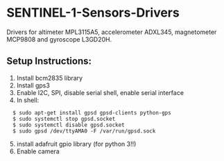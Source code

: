 # SENTINEL-1-Sensors-Drivers

Drivers for altimeter MPL3115A5, accelerometer ADXL345, magnetometer MCP9808 and gyroscope L3GD20H.

## Setup Instructions:
1. Install bcm2835 library
2. Install gps3
3. Enable I2C, SPI, disable serial shell, enable serial interface
4. In shell: 
```
  $ sudo apt-get install gpsd gpsd-clients python-gps  
  $ sudo systemctl stop gpsd.socket
  $ sudo systemctl disable gpsd.socket
  $ sudo gpsd /dev/ttyAMA0 -F /var/run/gpsd.sock
```  
5. install adafruit gpio library (for python 3!!)
6. Enable camera
